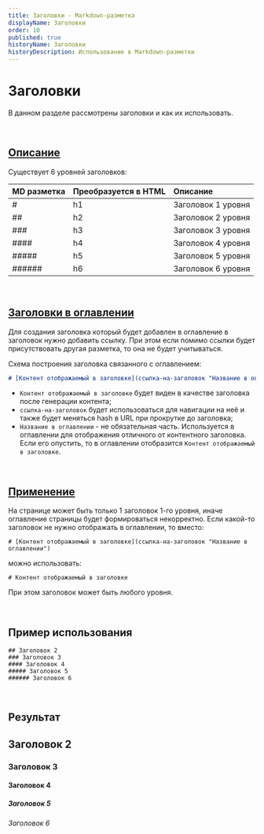 ```yaml
---
title: Заголовки - Markdown-разметка
displayName: Заголовки
order: 10
published: true
historyName: Заголовки
historyDescription: Использование в Markdown-разметки
---
```


# Заголовки
В данном разделе рассмотрены заголовки и как их использовать.

<br/>

## [Описание](description)
Существует 6 уровней заголовков:

| MD разметка | Преобразуется в HTML | Описание           |
|:------------|:---------------------|:-------------------|
| #           | h1                   | Заголовок 1 уровня |
| ##          | h2                   | Заголовок 2 уровня |
| ###         | h3                   | Заголовок 3 уровня |
| ####        | h4                   | Заголовок 4 уровня |
| #####       | h5                   | Заголовок 5 уровня |
| ######      | h6                   | Заголовок 6 уровня |

<br/>

## [Заголовки в оглавлении](heading-in-table-of-contents)
Для создания заголовка который будет добавлен в оглавление в заголовок нужно добавить ссылку. При этом если помимо ссылки будет
присутствовать другая разметка, то она не будет учитываться.

Схема построения заголовка связанного с оглавлением:
```md
# [Контент отображаемый в заголовке](ссылка-на-заголовок "Название в оглавлении")
```

- `Контент отображаемый в заголовке` будет виден в качестве заголовка после генерации контента;
- `ссылка-на-заголовок` будет использоваться для навигации на неё и также будет меняться hash в URL при прокрутке до заголовка;
- `Название в оглавлении` - не обязательная часть. Используется в оглавлении для отображения отличного от контентного заголовка.
Если его опустить, то в оглавлении отобразится `Контент отображаемый в заголовке`.

<br/>

## [Применение](using)
На странице может быть только 1 заголовок 1-го уровня, иначе оглавление страницы будет формироваться некорректно.
Если какой-то заголовок не нужно отображать в оглавлении, то вместо:
```
# [Контент отображаемый в заголовке](ссылка-на-заголовок "Название в оглавлении")
```
можно использовать:
```
# Контент отображаемый в заголовке
```
При этом заголовок может быть любого уровня.

<br/>

## Пример использования

```
## Заголовок 2
### Заголовок 3
#### Заголовок 4
##### Заголовок 5
###### Заголовок 6
```

<br/>

## Результат

## Заголовок 2
### Заголовок 3
#### Заголовок 4
##### Заголовок 5
###### Заголовок 6
